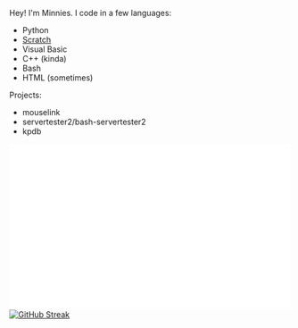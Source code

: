 Hey! I'm Minnies. I code in a few languages:
 - Python
 - [Scratch](https://scratch.mit.edu/users/minniesworld)
 - Visual Basic
 - C++ (kinda)
 - Bash
 - HTML (sometimes)

Projects:
 - mouselink
 - servertester2/bash-servertester2
 - kpdb

![](https://raw.githubusercontent.com/minniesbaa/github-stats/master/generated/overview.svg#gh-dark-mode-only)
[![GitHub Streak](https://streak-stats.demolab.com/?user=minniesBaa)](https://git.io/streak-stats)

<!---
minniesBaa/minniesBaa is a ✨ special ✨ repository because its `README.md` (this file) appears on your GitHub profile.
You can click the Preview link to take a look at your changes.
--->
